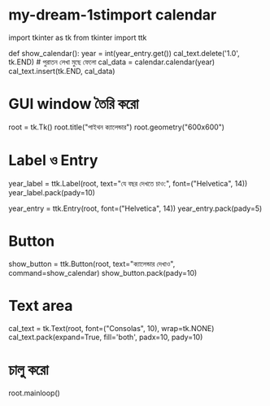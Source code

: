 # my-dream-1stimport calendar
import tkinter as tk
from tkinter import ttk

def show_calendar():
    year = int(year_entry.get())
    cal_text.delete('1.0', tk.END)  # পুরাতন লেখা মুছে ফেলো
    cal_data = calendar.calendar(year)
    cal_text.insert(tk.END, cal_data)

# GUI window তৈরি করো
root = tk.Tk()
root.title("পাইথন ক্যালেন্ডার")
root.geometry("600x600")

# Label ও Entry
year_label = ttk.Label(root, text="যে বছর দেখতে চাও:", font=("Helvetica", 14))
year_label.pack(pady=10)

year_entry = ttk.Entry(root, font=("Helvetica", 14))
year_entry.pack(pady=5)

# Button
show_button = ttk.Button(root, text="ক্যালেন্ডার দেখাও", command=show_calendar)
show_button.pack(pady=10)

# Text area
cal_text = tk.Text(root, font=("Consolas", 10), wrap=tk.NONE)
cal_text.pack(expand=True, fill='both', padx=10, pady=10)

# চালু করো
root.mainloop()
